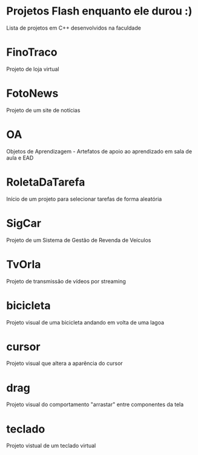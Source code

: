 # Projetos Flash enquanto ele durou :)
Lista de projetos em C++ desenvolvidos na faculdade

# FinoTraco
Projeto de loja virtual

# FotoNews
Projeto de um site de notícias

# OA
Objetos de Aprendizagem - Artefatos de apoio ao aprendizado em sala de aula e EAD

# RoletaDaTarefa
Início de um projeto para selecionar tarefas de forma aleatória

# SigCar
Projeto de um Sistema de Gestão de Revenda de Veículos

# TvOrla
Projeto de transmissão de vídeos por streaming 

# bicicleta
Projeto visual de uma bicicleta andando em volta de uma lagoa

# cursor
Projeto visual que altera a aparência do cursor

# drag
Projeto visual do comportamento "arrastar" entre componentes da tela

# teclado
Projeto vistual de um teclado virtual
